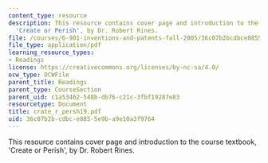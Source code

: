 ```yaml
---
content_type: resource
description: This resource contains cover page and introduction to the course textbook,
  'Create or Perish', by Dr. Robert Rines.
file: /courses/6-901-inventions-and-patents-fall-2005/36c07b2bcdbce8855e9ba9e10a3f9764_crate_r_persh19.pdf
file_type: application/pdf
learning_resource_types:
- Readings
license: https://creativecommons.org/licenses/by-nc-sa/4.0/
ocw_type: OCWFile
parent_title: Readings
parent_type: CourseSection
parent_uid: c1a53462-548b-db76-c21c-3fbf19287e83
resourcetype: Document
title: crate_r_persh19.pdf
uid: 36c07b2b-cdbc-e885-5e9b-a9e10a3f9764
---
```

This resource contains cover page and introduction to the course textbook, 'Create or Perish', by Dr. Robert Rines.